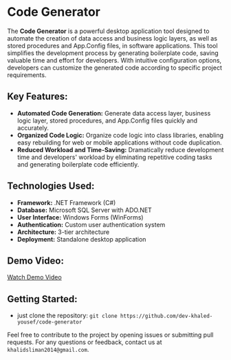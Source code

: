 # Code Generator

The **Code Generator** is a powerful desktop application tool designed to automate the creation of data access and business logic layers, as well as stored procedures and App.Config files, in software applications. This tool simplifies the development process by generating boilerplate code, saving valuable time and effort for developers. With intuitive configuration options, developers can customize the generated code according to specific project requirements.

## Key Features:
- **Automated Code Generation:** Generate data access layer, business logic layer, stored procedures, and App.Config files quickly and accurately.
- **Organized Code Logic:** Organize code logic into class libraries, enabling easy rebuilding for web or mobile applications without code duplication.
- **Reduced Workload and Time-Saving:** Dramatically reduce development time and developers' workload by eliminating repetitive coding tasks and generating boilerplate code efficiently.

## Technologies Used:
- **Framework:** .NET Framework (C#)
- **Database:** Microsoft SQL Server with ADO.NET
- **User Interface:** Windows Forms (WinForms)
- **Authentication:** Custom user authentication system
- **Architecture:** 3-tier architecture
- **Deployment:** Standalone desktop application

## Demo Video:
[Watch Demo Video](https://drive.google.com/file/d/1phd1nyjVSMFCEj92AwC93kTUgYLr11EJ/view?usp=sharing)

## Getting Started:
- just clone the repository: `git clone https://github.com/dev-khaled-yousef/code-generator`

Feel free to contribute to the project by opening issues or submitting pull requests. For any questions or feedback, contact us at `khalidsliman2014@gmail.com`.

